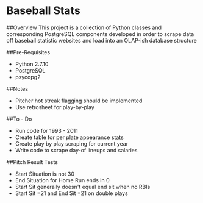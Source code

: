 # Baseball Stats

##Overview
This project is a collection of Python classes and corresponding PostgreSQL components developed in order to scrape data off baseball statistic websites and load into an OLAP-ish database structure

##Pre-Requisites
* Python 2.7.10
* PostgreSQL
* psycopg2

##Notes
* Pitcher hot streak flagging should be implemented
* Use retrosheet for play-by-play

##To - Do
* Run code for 1993 - 2011
* Create table for per plate appearance stats
* Create play by play scraping for current year
* Write code to scrape day-of lineups and salaries

##Pitch Result Tests
* Start Situation is not 30
* End Situation for Home Run ends in 0
* Start Sit generally doesn't equal end sit when no RBIs
* Start Sit =21 and End Sit =21 on double plays
